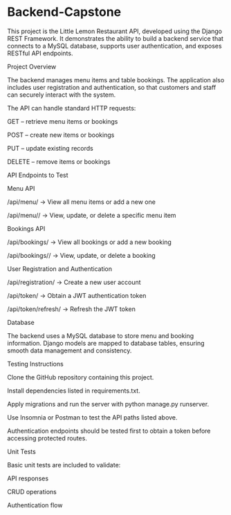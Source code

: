 # Backend-Capstone

This project is the Little Lemon Restaurant API, developed using the Django REST Framework.
It demonstrates the ability to build a backend service that connects to a MySQL database, supports user authentication, and exposes RESTful API endpoints.

Project Overview

The backend manages menu items and table bookings.
The application also includes user registration and authentication, so that customers and staff can securely interact with the system.

The API can handle standard HTTP requests:

GET – retrieve menu items or bookings

POST – create new items or bookings

PUT – update existing records

DELETE – remove items or bookings

API Endpoints to Test

Menu API

/api/menu/ → View all menu items or add a new one

/api/menu/<id>/ → View, update, or delete a specific menu item

Bookings API

/api/bookings/ → View all bookings or add a new booking

/api/bookings/<id>/ → View, update, or delete a booking

User Registration and Authentication

/api/registration/ → Create a new user account

/api/token/ → Obtain a JWT authentication token

/api/token/refresh/ → Refresh the JWT token

Database

The backend uses a MySQL database to store menu and booking information.
Django models are mapped to database tables, ensuring smooth data management and consistency.

Testing Instructions

Clone the GitHub repository containing this project.

Install dependencies listed in requirements.txt.

Apply migrations and run the server with python manage.py runserver.

Use Insomnia or Postman to test the API paths listed above.

Authentication endpoints should be tested first to obtain a token before accessing protected routes.

Unit Tests

Basic unit tests are included to validate:

API responses

CRUD operations

Authentication flow
